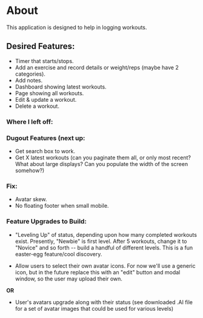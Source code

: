 # About

This application is designed to help in logging workouts.

## Desired Features:
- Timer that starts/stops.
- Add an exercise and record details or weight/reps (maybe have 2 categories).
- Add notes.
- Dashboard showing latest workouts.
- Page showing all workouts.
- Edit & update a workout.
- Delete a workout.

### Where I left off:


### Dugout Features (next up:
- Get search box to work.
- Get X latest workouts (can you paginate them all, or only most recent? What about large displays? Can you populate the width of the screen somehow?)

### Fix:
- Avatar skew.
- No floating footer when small mobile.

### Feature Upgrades to Build:
- "Leveling Up" of status, depending upon how many completed workouts exist. Presently, "Newbie" is first level. After 5 workouts, change it to "Novice" and so forth -- build a handful of different levels. This is a fun easter-egg feature/cool discovery.

- Allow users to select their own avatar icons. For now we'll use a generic icon, but in the future replace this with an "edit" button and modal window, so the user may upload their own.

**OR**

- User's avatars upgrade along with their status (see downloaded .AI file for a set of avatar images that could be used for various levels)
